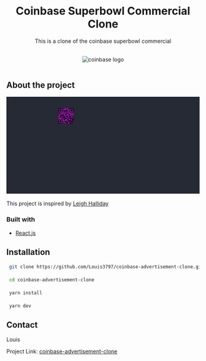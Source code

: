 <div id="top"></div>

<!-- PROJECT LOGO -->
<br />
<div align="center">

<h1 align="center">Coinbase Superbowl Commercial Clone</h1>

  <p align="center">
    This is a clone of the coinbase superbowl commercial
  </p>
    <br />

<img alt="coinbase logo" src="https://cdn.worldvectorlogo.com/logos/coinbase-1.svg" height="50">

<br />
<br />

</div>

## About the project

![screenshot][screenshot]

This project is inspired by [Leigh Halliday](https://www.youtube.com/watch?v=Zjnn4twRtXU)

### Built with
* [React.js](https://reactjs.org/)

## Installation

```bash
 git clone https://github.com/Louis3797/coinbase-advertisement-clone.git

 cd coinbase-advertisement-clone

 yarn install 

 yarn dev
```

## Contact

Louis

Project Link: [coinbase-advertisement-clone](https://github.com/Louis3797/coinbase-advertisement-clone)

[screenshot]: assets\screenshot.png